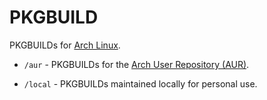 PKGBUILD
========
PKGBUILDs for [Arch Linux](https://archlinux.org).

  - `/aur` - PKGBUILDs for the
  [Arch User Repository (AUR)](https://aur.archlinux.org/packages?SB=n&SO=a&O=0&SeB=m&K=gavinhungry).

  - `/local` - PKGBUILDs maintained locally for personal use.
